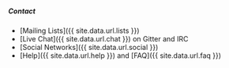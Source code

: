 ##### Contact

* <i></i> [Mailing Lists]({{ site.data.url.lists }})
* <i></i> [Live Chat]({{ site.data.url.chat }}) on Gitter and IRC
* <i></i> [Social Networks]({{ site.data.url.social }})
* <i class="fa-question"></i> [Help]({{ site.data.url.help }}) and [FAQ]({{ site.data.url.faq }})
